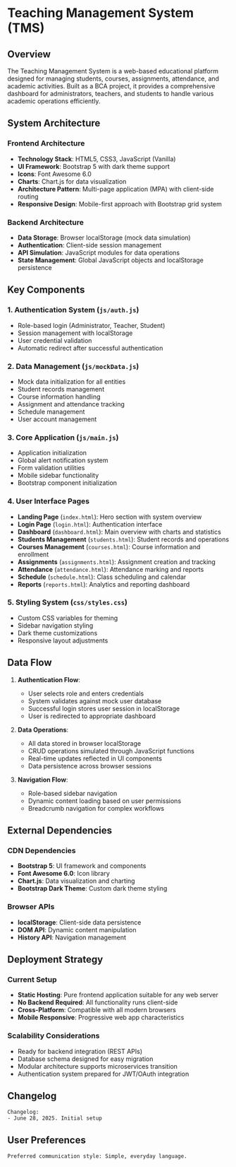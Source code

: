 # Teaching Management System (TMS)

## Overview

The Teaching Management System is a web-based educational platform designed for managing students, courses, assignments, attendance, and academic activities. Built as a BCA project, it provides a comprehensive dashboard for administrators, teachers, and students to handle various academic operations efficiently.

## System Architecture

### Frontend Architecture
- **Technology Stack**: HTML5, CSS3, JavaScript (Vanilla)
- **UI Framework**: Bootstrap 5 with dark theme support
- **Icons**: Font Awesome 6.0
- **Charts**: Chart.js for data visualization
- **Architecture Pattern**: Multi-page application (MPA) with client-side routing
- **Responsive Design**: Mobile-first approach with Bootstrap grid system

### Backend Architecture
- **Data Storage**: Browser localStorage (mock data simulation)
- **Authentication**: Client-side session management
- **API Simulation**: JavaScript modules for data operations
- **State Management**: Global JavaScript objects and localStorage persistence

## Key Components

### 1. Authentication System (`js/auth.js`)
- Role-based login (Administrator, Teacher, Student)
- Session management with localStorage
- User credential validation
- Automatic redirect after successful authentication

### 2. Data Management (`js/mockData.js`)
- Mock data initialization for all entities
- Student records management
- Course information handling
- Assignment and attendance tracking
- Schedule management
- User account management

### 3. Core Application (`js/main.js`)
- Application initialization
- Global alert notification system
- Form validation utilities
- Mobile sidebar functionality
- Bootstrap component initialization

### 4. User Interface Pages
- **Landing Page** (`index.html`): Hero section with system overview
- **Login Page** (`login.html`): Authentication interface
- **Dashboard** (`dashboard.html`): Main overview with charts and statistics
- **Students Management** (`students.html`): Student records and operations
- **Courses Management** (`courses.html`): Course information and enrollment
- **Assignments** (`assignments.html`): Assignment creation and tracking
- **Attendance** (`attendance.html`): Attendance marking and reports
- **Schedule** (`schedule.html`): Class scheduling and calendar
- **Reports** (`reports.html`): Analytics and reporting dashboard

### 5. Styling System (`css/styles.css`)
- Custom CSS variables for theming
- Sidebar navigation styling
- Dark theme customizations
- Responsive layout adjustments

## Data Flow

1. **Authentication Flow**:
   - User selects role and enters credentials
   - System validates against mock user database
   - Successful login stores user session in localStorage
   - User is redirected to appropriate dashboard

2. **Data Operations**:
   - All data stored in browser localStorage
   - CRUD operations simulated through JavaScript functions
   - Real-time updates reflected in UI components
   - Data persistence across browser sessions

3. **Navigation Flow**:
   - Role-based sidebar navigation
   - Dynamic content loading based on user permissions
   - Breadcrumb navigation for complex workflows

## External Dependencies

### CDN Dependencies
- **Bootstrap 5**: UI framework and components
- **Font Awesome 6.0**: Icon library
- **Chart.js**: Data visualization and charting
- **Bootstrap Dark Theme**: Custom dark theme styling

### Browser APIs
- **localStorage**: Client-side data persistence
- **DOM API**: Dynamic content manipulation
- **History API**: Navigation management

## Deployment Strategy

### Current Setup
- **Static Hosting**: Pure frontend application suitable for any web server
- **No Backend Required**: All functionality runs client-side
- **Cross-Platform**: Compatible with all modern browsers
- **Mobile Responsive**: Progressive web app characteristics

### Scalability Considerations
- Ready for backend integration (REST APIs)
- Database schema designed for easy migration
- Modular architecture supports microservices transition
- Authentication system prepared for JWT/OAuth integration

## Changelog

```
Changelog:
- June 28, 2025. Initial setup
```

## User Preferences

```
Preferred communication style: Simple, everyday language.
```